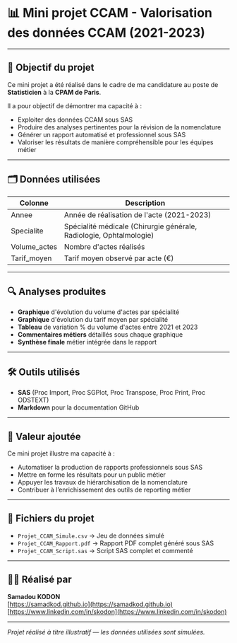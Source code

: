 # 📊 Mini projet CCAM - Valorisation des données CCAM (2021-2023)

---

## 🎯 Objectif du projet

Ce mini projet a été réalisé dans le cadre de ma candidature au poste de **Statisticien** à la **CPAM de Paris**.

Il a pour objectif de démontrer ma capacité à :

- Exploiter des données CCAM sous SAS
- Produire des analyses pertinentes pour la révision de la nomenclature
- Générer un rapport automatisé et professionnel sous SAS
- Valoriser les résultats de manière compréhensible pour les équipes métier

---

## 🗂️ Données utilisées

| Colonne       | Description                                           |
|---------------|------------------------------------------------------|
| Annee         | Année de réalisation de l'acte (2021-2023)            |
| Specialite    | Spécialité médicale (Chirurgie générale, Radiologie, Ophtalmologie) |
| Volume_actes  | Nombre d'actes réalisés                               |
| Tarif_moyen   | Tarif moyen observé par acte (€)                      |

---

## 🔍 Analyses produites

- **Graphique** d'évolution du volume d'actes par spécialité
- **Graphique** d'évolution du tarif moyen par spécialité
- **Tableau** de variation % du volume d'actes entre 2021 et 2023
- **Commentaires métiers** détaillés sous chaque graphique
- **Synthèse finale** métier intégrée dans le rapport

---

## 🛠️ Outils utilisés

- **SAS** (Proc Import, Proc SGPlot, Proc Transpose, Proc Print, Proc ODSTEXT)
- **Markdown** pour la documentation GitHub

---

## 🚀 Valeur ajoutée

Ce mini projet illustre ma capacité à :

- Automatiser la production de rapports professionnels sous SAS
- Mettre en forme les résultats pour un public métier
- Appuyer les travaux de hiérarchisation de la nomenclature
- Contribuer à l’enrichissement des outils de reporting métier

---

## 📄 Fichiers du projet

- `Projet_CCAM_Simule.csv` → Jeu de données simulé
- `Projet_CCAM_Rapport.pdf` → Rapport PDF complet généré sous SAS
- `Projet_CCAM_Script.sas` → Script SAS complet et commenté

---

## 👨‍💻 Réalisé par

**Samadou KODON**  
[https://samadkod.github.io](https://samadkod.github.io)  
[https://www.linkedin.com/in/skodon](https://www.linkedin.com/in/skodon)

---

*Projet réalisé à titre illustratif — les données utilisées sont simulées.*
